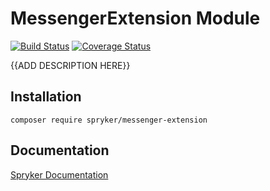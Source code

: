 # MessengerExtension Module
[![Build Status](https://travis-ci.org/spryker/messenger-extension.svg)](https://travis-ci.org/spryker/messenger-extension)
[![Coverage Status](https://coveralls.io/repos/github/spryker/messenger-extension/badge.svg)](https://coveralls.io/github/spryker/messenger-extension)

{{ADD DESCRIPTION HERE}}

## Installation

```
composer require spryker/messenger-extension
```

## Documentation

[Spryker Documentation](https://academy.spryker.com/developing_with_spryker/module_guide/modules.html)
